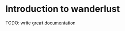 # Introduction to wanderlust

TODO: write [great documentation](http://jacobian.org/writing/what-to-write/)
